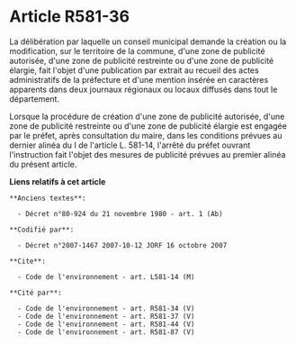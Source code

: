 # Article R581-36

La délibération par laquelle un conseil municipal demande la création ou la modification, sur le territoire de la commune,
d'une zone de publicité autorisée, d'une zone de publicité restreinte ou d'une zone de publicité élargie, fait l'objet d'une
publication par extrait au recueil des actes administratifs de la préfecture et d'une mention insérée en caractères apparents
dans deux journaux régionaux ou locaux diffusés dans tout le département.

Lorsque la procédure de création d'une zone de publicité autorisée, d'une zone de publicité restreinte ou d'une zone de
publicité élargie est engagée par le préfet, après consultation du maire, dans les conditions prévues au dernier alinéa du I
de l'article L. 581-14, l'arrêté du préfet ouvrant l'instruction fait l'objet des mesures de publicité prévues au premier
alinéa du présent article.

**Liens relatifs à cet article**

	**Anciens textes**:

	  - Décret n°80-924 du 21 novembre 1980 - art. 1 (Ab)

	**Codifié par**:

	  - Décret n°2007-1467 2007-10-12 JORF 16 octobre 2007

	**Cite**:

	  - Code de l'environnement - art. L581-14 (M)

	**Cité par**:

	  - Code de l'environnement - art. R581-34 (V)
	  - Code de l'environnement - art. R581-37 (V)
	  - Code de l'environnement - art. R581-44 (V)
	  - Code de l'environnement - art. R581-87 (V)
